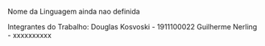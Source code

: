 Nome da Linguagem ainda nao definida

Integrantes do Trabalho:
  Douglas Kosvoski - 1911100022
  Guilherme Nerling - xxxxxxxxxx
